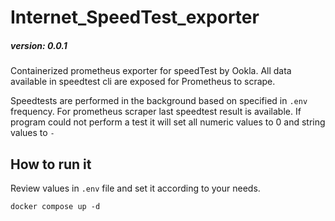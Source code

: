 # Internet_SpeedTest_exporter
##### version: 0.0.1

Containerized prometheus exporter for speedTest by Ookla.
All data available in speedtest cli are exposed for Prometheus to scrape.

Speedtests are performed in the background based on specified in `.env` frequency.
For prometheus scraper last speedtest result is available. 
If program could not perform a test it will set all numeric values to 0 and string values to `-`

## How to run it
Review values in `.env` file and set it according to your needs.

    docker compose up -d 

